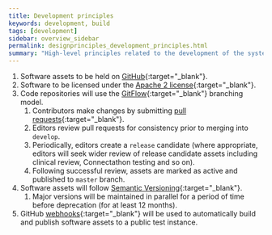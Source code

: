 ```yaml
---
title: Development principles
keywords: development, build
tags: [development]
sidebar: overview_sidebar
permalink: designprinciples_development_principles.html
summary: "High-level principles related to the development of the system"
---
```


1. Software assets to be held on [GitHub](https://github.com/nhsconnect){:target="_blank"}.
2. Software to be licensed under the [Apache 2 license](http://www.apache.org/licenses/LICENSE-2.0){:target="_blank"}.
3. Code repositories will use the [GitFlow](http://nvie.com/posts/a-successful-git-branching-model/){:target="_blank"} branching model.
	1. Contributors make changes by submitting [pull requests](https://help.github.com/articles/using-pull-requests/){:target="_blank"}.
	2. Editors review pull requests for consistency prior to merging into `develop`.
	3. Periodically, editors create a `release` candidate (where appropriate, editors will seek wider review of release candidate assets including clinical review, Connectathon testing and so on).
	4. Following successful review, assets are marked as active and published to `master` branch. 
8. Software assets will follow [Semantic Versioning](http://semver.org/){:target="_blank"}.
	1. Major versions will be maintained in parallel for a period of time before deprecation (for at least 12 months).
9. GitHub [webhooks](https://developer.github.com/webhooks/){:target="_blank"} will be used to automatically build and publish software assets to a public test instance.
